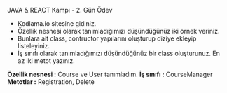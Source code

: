 JAVA & REACT Kampı  - 2. Gün Ödev
- Kodlama.io sitesine gidiniz.
- Özellik nesnesi olarak tanımladığımızı düşündüğünüz iki örnek veriniz.
- Bunlara ait class, contructor yapılarını oluşturup diziye ekleyip listeleyiniz.
- İş sınıfı olarak tanımladığımızı düşündüğünüz bir class oluşturunuz. En az iki metot yazınız.

**Özellik nesnesi :** Course ve User tanımladım.
**İş sınıfı :** CourseManager 
**Metotlar :** Registration, Delete 
